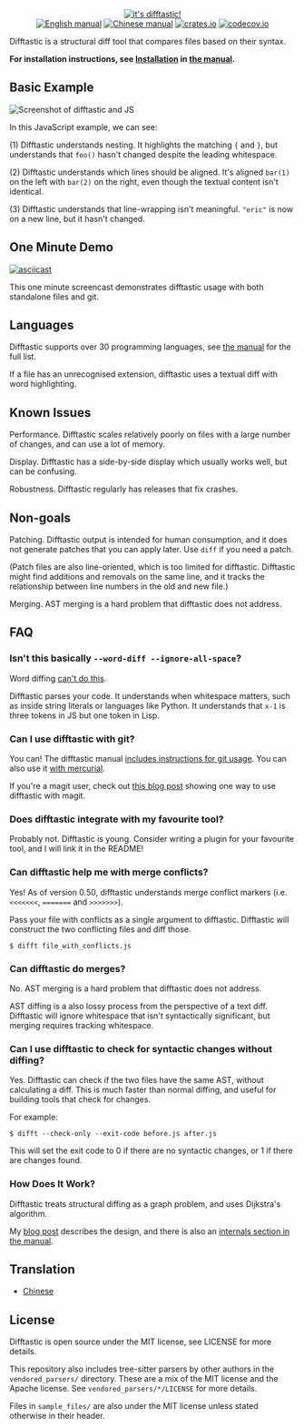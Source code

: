 <p align="center">
  <a href="#readme"><img src="img/logo.png" alt="it's difftastic!"/></a>
  <br>
  <a href="https://difftastic.wilfred.me.uk/introduction.html"><img src="https://img.shields.io/badge/manual-en-brightgreen?style=flat-square" alt="English manual"></a>
  <a href="https://difftastic.wilfred.me.uk/zh-CN/"><img src="https://img.shields.io/badge/manual-zh--CN-brightgreen?style=flat-square" alt="Chinese manual"></a>
  <a href="https://crates.io/crates/difftastic"><img src="https://img.shields.io/crates/v/difftastic.svg?style=flat-square" alt="crates.io"></a>
  <a href="https://codecov.io/gh/Wilfred/difftastic"><img src="https://img.shields.io/codecov/c/github/Wilfred/difftastic?style=flat-square&token=dZzAZtQT2S" alt="codecov.io"></a>
</p>

Difftastic is a structural diff tool that compares files based on
their syntax.

**For installation instructions, see
[Installation](https://difftastic.wilfred.me.uk/installation.html) in
[the manual](http://difftastic.wilfred.me.uk/).**

## Basic Example

![Screenshot of difftastic and JS](img/js.png)

In this JavaScript example, we can see:

(1) Difftastic understands nesting. It highlights the matching `{` and
`}`, but understands that `foo()` hasn't changed despite the leading
whitespace.

(2) Difftastic understands which lines should be aligned. It's aligned
`bar(1)` on the left with `bar(2)` on the right, even though the
textual content isn't identical.

(3) Difftastic understands that line-wrapping isn't
meaningful. `"eric"` is now on a new line, but it hasn't changed.

## One Minute Demo

[![asciicast](https://asciinema.org/a/480875.svg)](https://asciinema.org/a/480875)

This one minute screencast demonstrates difftastic usage with both
standalone files and git.

## Languages

Difftastic supports over 30 programming languages, see [the
manual](https://difftastic.wilfred.me.uk/) for the full list.

If a file has an unrecognised extension, difftastic uses a
textual diff with word highlighting.

## Known Issues

Performance. Difftastic scales relatively poorly on files with a large
number of changes, and can use a lot of memory.

Display. Difftastic has a side-by-side display which usually works well, but can
be confusing.

Robustness. Difftastic regularly has releases that fix crashes.

## Non-goals

Patching. Difftastic output is intended for human consumption, and it
does not generate patches that you can apply later. Use `diff` if you
need a patch.

(Patch files are also line-oriented, which is too limited for
difftastic. Difftastic might find additions and removals on the same
line, and it tracks the relationship between line numbers in the old
and new file.)

Merging. AST merging is a hard problem that difftastic does not
address.

## FAQ

### Isn't this basically `--word-diff --ignore-all-space`?

Word diffing [can't do
this](https://twitter.com/_wilfredh/status/1510139929971421191/photo/1).

Difftastic parses your code. It understands when whitespace matters,
such as inside string literals or languages like Python. It understands
that `x-1` is three tokens in JS but one token in Lisp.

### Can I use difftastic with git?

You can! The difftastic manual [includes instructions for git
usage](https://difftastic.wilfred.me.uk/git.html). You can also use it
[with mercurial](https://difftastic.wilfred.me.uk/mercurial.html).

If you're a magit user, check out [this blog
post](https://tsdh.org/posts/2022-08-01-difftastic-diffing-with-magit.html)
showing one way to use difftastic with magit.

### Does difftastic integrate with my favourite tool?

Probably not. Difftastic is young. Consider writing a plugin for your
favourite tool, and I will link it in the README!

### Can difftastic help me with merge conflicts?

Yes! As of version 0.50, difftastic understands merge conflict markers
(i.e. `<<<<<<<`, `=======` and `>>>>>>>`).

Pass your file with conflicts as a single argument to
difftastic. Difftastic will construct the two conflicting files and
diff those.

```
$ difft file_with_conflicts.js
```

### Can difftastic do merges?

No. AST merging is a hard problem that difftastic does not address.

AST diffing is a also lossy process from the perspective of a text
diff. Difftastic will ignore whitespace that isn't syntactically
significant, but merging requires tracking whitespace.

### Can I use difftastic to check for syntactic changes without diffing?

Yes. Difftastic can check if the two files have the same AST, without
calculating a diff. This is much faster than normal diffing, and
useful for building tools that check for changes.

For example:

```
$ difft --check-only --exit-code before.js after.js
```

This will set the exit code to 0 if there are no syntactic changes, or
1 if there are changes found.

### How Does It Work?

Difftastic treats structural diffing as a graph problem, and uses
Dijkstra's algorithm.

My [blog
post](https://www.wilfred.me.uk/blog/2022/09/06/difftastic-the-fantastic-diff/)
describes the design, and there is also an [internals section in the
manual](https://difftastic.wilfred.me.uk/diffing.html).

## Translation

+ [Chinese](./translation/zh-CN/README-zh-CN.md)

## License

Difftastic is open source under the MIT license, see LICENSE for more
details.

This repository also includes tree-sitter parsers by other authors in
the `vendored_parsers/` directory. These are a mix of the MIT license and the
Apache license. See `vendored_parsers/*/LICENSE` for more details.

Files in `sample_files/` are also under the MIT license unless stated
otherwise in their header.
